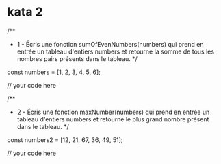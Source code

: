 # kata 2

/\*\*

- 1 - Écris une fonction sumOfEvenNumbers(numbers) qui prend en entrée un tableau d'entiers numbers et retourne la somme de tous les nombres pairs présents dans le tableau.
  \*/

const numbers = [1, 2, 3, 4, 5, 6];

// your code here

/\*\*

- 2 - Écris une fonction maxNumber(numbers) qui prend en entrée un tableau d'entiers numbers et retourne le plus grand nombre présent dans le tableau.
  \*/

const numbers2 = [12, 21, 67, 36, 49, 51];

// your code here
